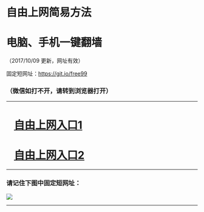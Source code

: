 ﻿# 自由上网简易方法

# 电脑、手机一键翻墙

（2017/10/09 更新，网址有效）

固定短网址：https://git.io/free99

### （微信如打不开，请转到浏览器打开）


***





# &nbsp;&nbsp; <a href="http://ft3229520146.fwq-tz-1001.info/fwqtz01.html?t=100900111338 " target="_blank">自由上网入口1</a>
# &nbsp;&nbsp; <a href="http://ft2840023887.fwq-tz-1002.info/fwqtz02.html?t=10090013483 " target="_blank">自由上网入口2</a>
***

### 请记住下图中固定短网址：

<img src="https://s3-us-west-2.amazonaws.com/fwq-1001/yjfq-20170905okok.png" /> 


***

